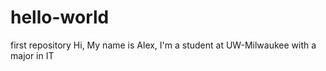 # hello-world
first repository
Hi,
My name is Alex, I'm a student at UW-Milwaukee with a major in IT
